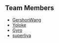 ## Team Members

- [GershonWang](https://github.com/GershonWang)
- [Yoloke](https://github.com/yoloke)
- [Gyro](https://github.com/bgsdmyck12)
- [superliya](https://github.com/superliya)